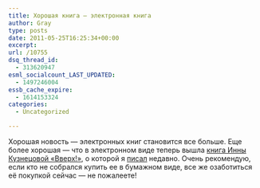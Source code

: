 ```yaml
---
title: Хорошая книга — электронная книга
author: Gray
type: posts
date: 2011-05-25T16:25:34+00:00
excerpt:
url: /10755
dsq_thread_id:
  - 313620947
esml_socialcount_LAST_UPDATED:
  - 1497246004
essb_cache_expire:
  - 1614153324
categories:
  - Uncategorized

---
```








Хорошая новость — электронных книг становится все больше. Еще более хорошая — что в электронном виде теперь вышла [книга Инны Кузнецовой &#171;Вверх!&#187;][1], о которой я [писал][2] недавно. Очень рекомендую, если кто не собрался купить ее в бумажном виде, все же озаботиться её покупкой сейчас — не пожалеете!

 [1]: http://www.litres.ru/pages/biblio_book/?art=614415&lfrom=1985
 [2]: http://www.searchengines.ru/blog/archives/010632.html